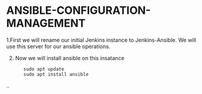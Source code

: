 
# ANSIBLE-CONFIGURATION-MANAGEMENT

1.First we will rename our initial Jenkins instance to Jenkins-Ansible. We will use this server for our ansible operations.

2. Now we will install ansible on this insatance

          sudo apt update
          sudo apt install ansible
..
